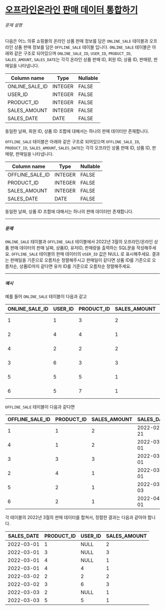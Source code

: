 # [오프라인온라인 판매 데이터 통합하기](https://school.programmers.co.kr/learn/courses/30/lessons/131537)


###### 문제 설명


다음은 어느 의류 쇼핑몰의 온라인 상품 판매 정보를 담은 `ONLINE_SALE` 테이블과 오프라인 상품 판매 정보를 담은 `OFFLINE_SALE` 테이블 입니다. `ONLINE_SALE` 테이블은 아래와 같은 구조로 되어있으며 `ONLINE_SALE_ID`, `USER_ID`, `PRODUCT_ID`, `SALES_AMOUNT`, `SALES_DATE`는 각각 온라인 상품 판매 ID, 회원 ID, 상품 ID, 판매량, 판매일을 나타냅니다.




| Column name | Type | Nullable |
| --- | --- | --- |
| ONLINE\_SALE\_ID | INTEGER | FALSE |
| USER\_ID | INTEGER | FALSE |
| PRODUCT\_ID | INTEGER | FALSE |
| SALES\_AMOUNT | INTEGER | FALSE |
| SALES\_DATE | DATE | FALSE |


동일한 날짜, 회원 ID, 상품 ID 조합에 대해서는 하나의 판매 데이터만 존재합니다.


`OFFLINE_SALE` 테이블은 아래와 같은 구조로 되어있으며 `OFFLINE_SALE_ID`, `PRODUCT_ID`, `SALES_AMOUNT`, `SALES_DATE`는 각각 오프라인 상품 판매 ID, 상품 ID, 판매량, 판매일을 나타냅니다.




| Column name | Type | Nullable |
| --- | --- | --- |
| OFFLINE\_SALE\_ID | INTEGER | FALSE |
| PRODUCT\_ID | INTEGER | FALSE |
| SALES\_AMOUNT | INTEGER | FALSE |
| SALES\_DATE | DATE | FALSE |


동일한 날짜, 상품 ID 조합에 대해서는 하나의 판매 데이터만 존재합니다.




---


##### 문제


`ONLINE_SALE` 테이블과 `OFFLINE_SALE` 테이블에서 2022년 3월의 오프라인/온라인 상품 판매 데이터의 판매 날짜, 상품ID, 유저ID, 판매량을 출력하는 SQL문을 작성해주세요. `OFFLINE_SALE` 테이블의 판매 데이터의 `USER_ID` 값은 NULL 로 표시해주세요. 결과는 판매일을 기준으로 오름차순 정렬해주시고 판매일이 같다면 상품 ID를 기준으로 오름차순, 상품ID까지 같다면 유저 ID를 기준으로 오름차순 정렬해주세요.




---


##### 예시


예를 들어 `ONLINE_SALE` 테이블이 다음과 같고




| ONLINE\_SALE\_ID | USER\_ID | PRODUCT\_ID | SALES\_AMOUNT | SALES\_DATE |
| --- | --- | --- | --- | --- |
| 1 | 1 | 3 | 2 | 2022\-02\-25 |
| 2 | 4 | 4 | 1 | 2022\-03\-01 |
| 4 | 2 | 2 | 2 | 2022\-03\-02 |
| 3 | 6 | 3 | 3 | 2022\-03\-02 |
| 5 | 5 | 5 | 1 | 2022\-03\-03 |
| 6 | 5 | 7 | 1 | 2022\-04\-06 |


`OFFLINE_SALE` 테이블이 다음과 같다면




| OFFLINE\_SALE\_ID | PRODUCT\_ID | SALES\_AMOUNT | SALES\_DATE |
| --- | --- | --- | --- |
| 1 | 1 | 2 | 2022\-02\-21 |
| 4 | 1 | 2 | 2022\-03\-01 |
| 3 | 3 | 3 | 2022\-03\-01 |
| 2 | 4 | 1 | 2022\-03\-01 |
| 5 | 2 | 1 | 2022\-03\-03 |
| 6 | 2 | 1 | 2022\-04\-01 |


각 테이블의 2022년 3월의 판매 데이터를 합쳐서, 정렬한 결과는 다음과 같아야 합니다.




| SALES\_DATE | PRODUCT\_ID | USER\_ID | SALES\_AMOUNT |
| --- | --- | --- | --- |
| 2022\-03\-01 | 1 | NULL | 2 |
| 2022\-03\-01 | 3 | NULL | 3 |
| 2022\-03\-01 | 4 | NULL | 1 |
| 2022\-03\-01 | 4 | 4 | 1 |
| 2022\-03\-02 | 2 | 2 | 2 |
| 2022\-03\-02 | 3 | 6 | 3 |
| 2022\-03\-03 | 2 | NULL | 1 |
| 2022\-03\-03 | 5 | 5 | 1 |


